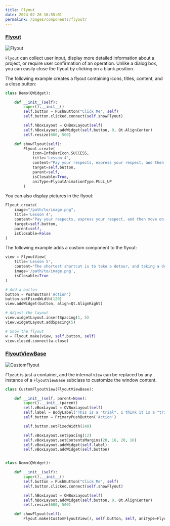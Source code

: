 ```yaml
---
title: Flyout
date: 2024-02-26 16:55:01
permalink: /pages/components/flyout/
---
```

### [Flyout](https://pyqt-fluent-widgets.readthedocs.io/zh-cn/latest/autoapi/qfluentwidgets/components/widgets/flyout/index.html#qfluentwidgets.components.widgets.flyout.Flyout)

![Flyout](/img/components/flyout/Flyout.png)

`Flyout` can collect user input, display more detailed information about a project, or require user confirmation of an operation. Unlike a dialog box, you can easily close the flyout by clicking on a blank position.

The following example creates a flyout containing icons, titles, content, and a close button:
```python
class Demo(QWidget):

    def __init__(self):
        super().__init__()
        self.button = PushButton("Click Me", self)
        self.button.clicked.connect(self.showFlyout)

        self.hBoxLayout = QHBoxLayout(self)
        self.hBoxLayout.addWidget(self.button, 0, Qt.AlignCenter)
        self.resize(600, 500)

    def showFlyout(self):
        Flyout.create(
            icon=InfoBarIcon.SUCCESS,
            title='Lesson 4',
            content="Pay your respects, express your respect, and then move on to another new stage of the whirl!",
            target=self.button,
            parent=self,
            isClosable=True,
            aniType=FlyoutAnimationType.PULL_UP
        )
```

You can also display pictures in the flyout:

```python
Flyout.create(
    image="/path/to/image.png",
    title='Lesson 4',
    content="Pay your respects, express your respect, and then move on to another new stage of the whirl!",
    target=self.button,
    parent=self,
    isClosable=False
)
```

The following example adds a custom component to the flyout:

```python
view = FlyoutView(
    title='Lesson 5',
    content="The shortest shortcut is to take a detour, and taking a detour is my shortest shortcut.",
    image='/path/to/image.png',
    isClosable=True
)

# Add a button
button = PushButton('Action')
button.setFixedWidth(120)
view.addWidget(button, align=Qt.AlignRight)

# Adjust the layout
view.widgetLayout.insertSpacing(1, 5)
view.widgetLayout.addSpacing(5)

# Show the flyout
w = Flyout.make(view, self.button, self)
view.closed.connect(w.close)
```

### [FlyoutViewBase](https://pyqt-fluent-widgets.readthedocs.io/zh-cn/latest/autoapi/qfluentwidgets/components/widgets/flyout/index.html#qfluentwidgets.components.widgets.flyout.FlyoutViewBase)

![CustomFlyout](/img/components/flyout/CustomFlyout.png)

`Flyout` is just a container, and the internal `view` can be replaced by any instance of a `FlyoutViewBase` subclass to customize the window content.

```python
class CustomFlyoutView(FlyoutViewBase):

    def __init__(self, parent=None):
        super().__init__(parent)
        self.vBoxLayout = QVBoxLayout(self)
        self.label = BodyLabel('This is a "trial", I think it is a "trial" to overcome the past, \nOnly by overcoming those childish past, can people grow.')
        self.button = PrimaryPushButton('Action')

        self.button.setFixedWidth(140)

        self.vBoxLayout.setSpacing(12)
        self.vBoxLayout.setContentsMargins(20, 16, 20, 16)
        self.vBoxLayout.addWidget(self.label)
        self.vBoxLayout.addWidget(self.button)


class Demo(QWidget):

    def __init__(self):
        super().__init__()
        self.button = PushButton("Click Me", self)
        self.button.clicked.connect(self.showFlyout)

        self.hBoxLayout = QHBoxLayout(self)
        self.hBoxLayout.addWidget(self.button, 0, Qt.AlignCenter)
        self.resize(600, 500)

    def showFlyout(self):
        Flyout.make(CustomFlyoutView(), self.button, self, aniType=FlyoutAnimationType.PULL_UP)
```